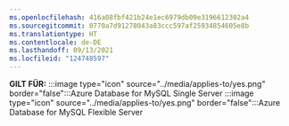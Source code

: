 ```yaml
---
ms.openlocfilehash: 416a08fbf421b24e1ec6979db09e3196612302a4
ms.sourcegitcommit: 0770a7d91278043a83ccc597af25934854605e8b
ms.translationtype: HT
ms.contentlocale: de-DE
ms.lasthandoff: 09/13/2021
ms.locfileid: "124748597"
---
```

**GILT FÜR:** :::image type="icon" source="../media/applies-to/yes.png" border="false":::Azure Database for MySQL Single Server :::image type="icon" source="../media/applies-to/yes.png" border="false":::Azure Database for MySQL Flexible Server 